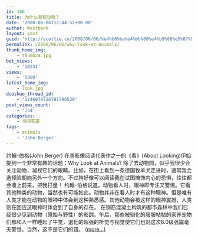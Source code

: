 ```yaml
---
id: 186
title: 为什么凝视动物？
date: '2008-06-06T12:44:52+00:00'
author: Westbank
layout: post
guid: 'http://scottie.cn/2008/06/06/%e4%b8%ba%e4%bb%80%e4%b9%88%e5%87%9d%e8%a7%86%e5%8a%a8%e7%89%a9%ef%bc%9f/'
permalink: /2008/06/06/why-look-at-animals/
thumb_home_img:
    - thumb24.jpg
bot_views:
    - '10241'
views:
    - '5880'
latest_home_img:
    - look.jpg
duoshuo_thread_id:
    - '1246078726781796530'
post_views_count:
    - '734'
categories:
    - 书间有道
tags:
    - animals
    - 'John Berger'
---
```


约翰-伯格(John Berger) 在其影像阅读代表作之一的《看》(About Looking)伊始提到一个非常有趣的话题：Why Look at Animals? 除了去动物园，似乎我很少会关注动物，凝视它们的眼睛。比如，在街上看到一条德国牧羊犬走进时，通常我会选择脸朝向另外一个方向。不过狗好像可以阅读我在试图掩饰内心的恐惧，往往都会凑上前来，把我打量！ 约翰-伯格说道，动物看人时，眼神即专注又警惕。它看其他种类的动物，当然也有可能如此。动物并非在看人时才有这种眼神。但是唯有人类才能在动物的眼神中体会到这种熟悉感。其他动物会被这样的眼神震撼，人类则在回应这眼神时体会到了自身的存在。 在钢筋混凝土构筑的都市森林中我们已经很少见到动物（原始与野性）的影踪。午后，那些被驯化的服服帖帖的家养宠物们都和人一样睡起了午觉，退化的超强的听觉与视觉使它们也对这次8.0级强震毫无警觉。当然，这不是它们的错。 [<span aria-label="Continue reading 为什么凝视动物？">(more…)</span>](http://farbank.net/2008/06/06/why-look-at-animals/#more-186)